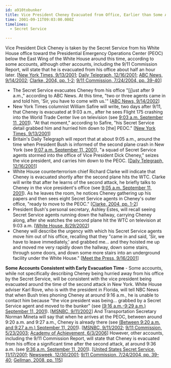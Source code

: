 ```yaml
---
id: a910tobunker
title: Vice President Cheney Evacuated from Office, Earlier than Some Accounts Claim
time: 2001-09-11T09:03:00.000Z
timelines:
  - Secret Service

---
```


Vice President Dick Cheney is taken by the Secret Service from his White House office toward the Presidential Emergency Operations Center (PEOC) below the East Wing of the White House around this time, according to some accounts, although other accounts, including the 9/11 Commission Report, will state that he is evacuated from his office about half an hour later. [[New York Times, 9/13/2001][1]; [Daily Telegraph, 12/16/2001][2]; [ABC News, 9/14/2002][3]; [Clarke, 2004, pp. 1-2][4]; [9/11 Commission, 7/24/2004, pp. 39-40][13]]
* The Secret Service evacuates Cheney from his office "[j]ust after 9 a.m.," according to ABC News. At this time, "two or three agents came in and told him, 'Sir, you have to come with us.'" [[ABC News, 9/14/2002][3]]
* New York Times columnist William Safire will write, two days after 9/11, that Cheney is evacuated at 9:03 a.m., after he sees Flight 175 crashing into the World Trade Center live on television (see [9:03 a.m. September 11, 2001](/timeline/#a903flight175crashes)). "At that moment," according to Safire, "his Secret Service detail grabbed him and hurried him down to [the] PEOC." [[New York Times, 9/13/2001][1]]
* Britain's Daily Telegraph will report that at about 9:05 a.m., around the time when President Bush is informed of the second plane crash in New York (see [9:07 a.m. September 11, 2001](/timeline/#a906cardtellsbush)), "a squad of Secret Service agents stormed into the office of Vice President Dick Cheney," seizes the vice president, and carries him down to the PEOC. [[Daily Telegraph, 12/16/2001][2]]
* White House counterterrorism chief Richard Clarke will indicate that Cheney is evacuated shortly after the second plane hits the WTC. Clarke will write that after he learns of the second attack, he briefly talks to Cheney in the vice president's office (see [9:05 a.m. September 11, 2001](/timeline/#a905evacuationignored)). As he leaves the room, he notices Cheney gathering up his papers and then sees eight Secret Service agents in Cheney's outer office, "ready to move to the PEOC." [[Clarke, 2004, pp. 1-2][4]]
* President Bush's personal secretary, Ashley Estes, will recall seeing Secret Service agents running down the hallway, carrying Cheney along, after she watches the second plane hit the WTC on television at 9:03 a.m. [[White House, 8/29/2002][5]]
* Cheney will describe the urgency with which his Secret Service agents move him out of his office, recalling that they "came in and said, 'Sir, we have to leave immediately,' and grabbed me… and they hoisted me up and moved me very rapidly down the hallway, down some stairs, through some doors, and down some more stairs into an underground facility under the White House." [[Meet the Press, 9/16/2001][6]]

**Some Accounts Consistent with Early Evacuation Time** - Some accounts, while not specifically describing Cheney being hurried away from his office by the Secret Service, will be consistent with the vice president being evacuated around the time of the second attack in New York. White House adviser Karl Rove, who is with the president in Florida, will tell NBC News that when Bush tries phoning Cheney at around 9:16 a.m., he is unable to contact him because "the vice president was being… grabbed by a Secret Service agent and moved to the bunker" (see [(9:16 a.m.-9:29 a.m.) September 11, 2001](/timeline/#a916writesspeech)). [[MSNBC, 9/11/2002][7]] And Transportation Secretary Norman Mineta will say that when he arrives at the PEOC, between around 9:20 a.m. and 9:27 a.m., Cheney is already there (see [(Between 9:20 a.m. and 9:27 a.m.) September 11, 2001](/timeline/#a920minetabunker)). [[MSNBC, 9/11/2002][8]; [9/11 Commission, 5/23/2003][9]; [Academy of Achievement, 6/3/2006][10]] However, other accounts, including the 9/11 Commission Report, will state that Cheney is evacuated from his office a significant time after the second attack, at around 9:36 a.m. (see [9:36 a.m. September 11, 2001](/timeline/#a936cheneyevacuated)). [[United States Secret Service, 11/17/2001][11]; [Newsweek, 12/30/2001][12]; [9/11 Commission, 7/24/2004, pp. 39-40][13]; [Gellman, 2008, pp. 115][14]]

[1]: https://www.nytimes.com/2001/09/13/opinion/essay-inside-the-bunker.html
[2]: https://www.telegraph.co.uk/news/worldnews/northamerica/usa/1365455/Revealed-what-really-went-on-during-Bushs-missing-hours.html
[3]: https://web.archive.org/web/20021003222152/http://abcnews.go.com/onair/DailyNews/sept11_moments_2.html
[4]: https://www.amazon.com/Against-All-Enemies-Inside-Americas/dp/0743260244
[5]: https://www.scribd.com/document/16063525/T3-B1-EOP-Press-Interviews-of-Staff-Fdr-Internal-Transcript-8-29-02-60-Minutes-II-Interview-of-Ashley-Estes-Bush-Secretary-VP-to-PEOC-Just-After
[6]: https://georgewbush-whitehouse.archives.gov/vicepresident/news-speeches/speeches/vp20010916.html
[7]: https://web.archive.org/web/20080121071415/http://www.msnbc.com/modules/91102/interviews/rove.asp?cp1=1
[8]: https://web.archive.org/web/20070808204935/http://www.msnbc.com/modules/91102/interviews/mineta.asp?cp1=1
[9]: https://www.9-11commission.gov/archive/hearing2/9-11Commission_Hearing_2003-05-23.htm
[10]: https://web.archive.org/web/20081007202415/http://www.achievement.org/autodoc/printmember/min0int-1
[11]: https://nsarchive2.gwu.edu//NSAEBB/NSAEBB358a/doc22.pdf
[12]: https://www.newsweek.com/day-changed-america-148319
[13]: https://web.archive.org/web/20041020144854/http://www.decloah.com/mirrors/9-11/911_Report.txt
[14]: https://www.amazon.com/Angler-Cheney-Presidency-Barton-Gellman/dp/1594201862
